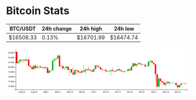 # Bitcoin Stats

BTC/USDT|24h change|24h high|24h low|
|---|---|---|---|
|$16508.33|0.13%|$16701.99|$16474.74|

<img src="./chart.svg">
